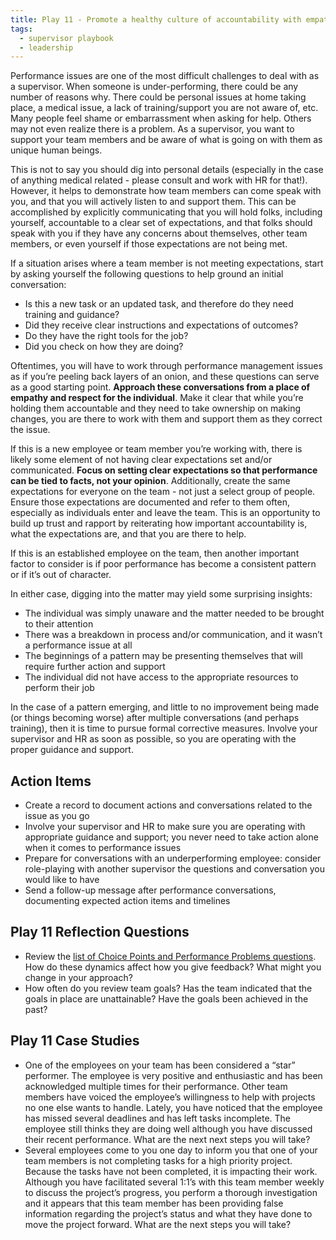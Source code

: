 ```yaml
---
title: Play 11 - Promote a healthy culture of accountability with empathy and respect
tags:
  - supervisor playbook
  - leadership
---
```


Performance issues are one of the most difficult challenges to deal with as a supervisor. When someone is under-performing, there could be any number of reasons why. There could be personal issues at home taking place, a medical issue, a lack of training/support you are not aware of, etc. Many people feel shame or embarrassment when asking for help. Others may not even realize there is a problem. As a supervisor, you want to support your team members and be aware of what is going on with them as unique human beings. 

This is not to say you should dig into personal details (especially in the case of anything medical related - please consult and work with HR for that!). However, it helps to demonstrate how team members can come speak with you, and that you will actively listen to and support them. This can be accomplished by explicitly communicating that you will hold folks, including yourself, accountable to a clear set of expectations, and that folks should speak with you if they have any concerns about themselves, other team members, or even yourself if those expectations are not being met.

If a situation arises where a team member is not meeting expectations, start by asking yourself the following questions to help ground an initial conversation:
- Is this a new task or an updated task, and therefore do they need training and guidance?
- Did they receive clear instructions and expectations of outcomes?
- Do they have the right tools for the job?
- Did you check on how they are doing?

Oftentimes, you will have to work through performance management issues as if you’re peeling back layers of an onion, and these questions can serve as a good starting point. **Approach these conversations from a place of empathy and respect for the individual**. Make it clear that while you’re holding them accountable and they need to take ownership on making changes, you are there to work with them and support them as they correct the issue. 

If this is a new employee or team member you’re working with, there is likely some element of not having clear expectations set and/or communicated. **Focus on setting clear expectations so that performance can be tied to facts, not your opinion**. Additionally, create the same expectations for everyone on the team - not just a select group of people. Ensure those expectations are documented and refer to them often, especially as individuals enter and leave the team. This is an opportunity to build up trust and rapport by reiterating how important accountability is, what the expectations are, and that you are there to help.

If this is an established employee on the team, then another important factor to consider is if poor performance has become a consistent pattern or if it’s out of character.

In either case, digging into the matter may yield some surprising insights:
- The individual was simply unaware and the matter needed to be brought to their attention
- There was a breakdown in process and/or communication, and it wasn’t a performance issue at all
- The beginnings of a pattern may be presenting themselves that will require further action and support
- The individual did not have access to the appropriate resources to perform their job

In the case of a pattern emerging, and little to no improvement being made (or things becoming worse) after multiple conversations (and perhaps training), then it is time to pursue formal corrective measures. Involve your supervisor and HR as soon as possible, so you are operating with the proper guidance and support.  

## Action Items

- Create a record to document actions and conversations related to the issue as you go
- Involve your supervisor and HR to make sure you are operating with appropriate guidance and support; you never need to take action alone when it comes to performance issues 
- Prepare for conversations with an underperforming employee: consider role-playing with another supervisor the questions and conversation you would like to have 
- Send a follow-up message after performance conversations, documenting expected action items and timelines

## Play 11 Reflection Questions

- Review the [list of Choice Points and Performance Problems questions](https://www.managementcenter.org/resources/tools-for-identifying-choice-points-common-choice-points/#:~:text=Performance%20Problems). How do these dynamics affect how you give feedback? What might you change in your approach?
- How often do you review team goals? Has the team indicated that the goals in place are unattainable? Have the goals been achieved in the past?

## Play 11 Case Studies

- One of the employees on your team has been considered a “star” performer. The employee is very positive and enthusiastic and has been acknowledged multiple times for their performance. Other team members have voiced the employee’s willingness to help with projects no one else wants to handle. Lately, you have noticed that the employee has missed several deadlines and has left tasks incomplete. The employee still thinks they are doing well although you have discussed their recent performance. What are the next next steps you will take?
- Several employees come to you one day to inform you that one of your team members is not completing tasks for a high priority project. Because the tasks have not been completed, it is impacting their work. Although you have facilitated several 1:1’s with this team member weekly to discuss the project’s progress, you perform a thorough investigation and it appears that this team member has been providing false information regarding the project’s status and what they have done to move the project forward. What are the next steps you will take?
